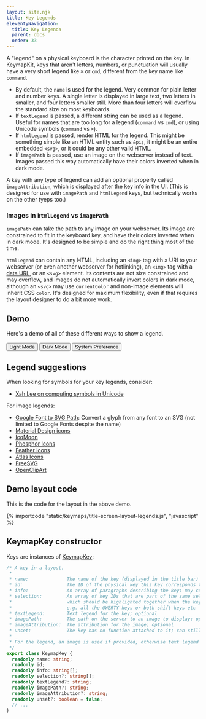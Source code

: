 ```yaml
---
layout: site.njk
title: Key Legends
eleventyNavigation:
  title: Key Legends
  parent: docs
  order: 33
---
```


A "legend" on a physical keyboard is the character printed on the key.
In KeymapKit, keys that aren't letters, numbers, or punctuation
will usually have a very short legend like `⌘` or `cmd`,
different from the key name like `command`.

- By default, the `name` is used for the legend.
  Very common for plain letter and number keys.
  A single letter is displayed in large text,
  two letters in smaller,
  and four letters smaller still.
  More than four letters will overflow the standard size on most keyboards.
- If `textLegend` is passed, a different string can be used as a legend.
  Useful for names that are too long for a legend (`command` vs `cmd`),
  or using Unicode symbols (`command` vs `⌘`).
- If `htmlLegend` is passed, render HTML for the legend.
  This might be something simple like an HTML entity such as `&pi;`,
  it might be an entire embedded `<svg>`,
  or it could be any other valid HTML.
- If `imagePath` is passed, use an image on the webserver instead of text.
  Images passed this way automatically have their colors inverted when in dark mode.

A key with any type of legend can add an optional property called `imageAttribution`,
which is displayed after the key info in the UI.
(This is designed for use with `imagePath` and `htmlLegend` keys,
but technically works on the other tyeps too.)

### Images in `htmlLegend` vs `imagePath`

`imagePath` can take the path to any image on your webserver.
Its image are constrained to fit in the keyboard key,
and have their colors inverted when in dark mode.
It's designed to be simple and do the right thing most of the time.

`htmlLegend` can contain any HTML,
including an `<img>` tag with a URI to your webserver (or even another webserver for hotlinking),
an `<img>` tag with a [data URL](https://developer.mozilla.org/en-US/docs/Web/URI/Reference/Schemes/data),
or an `<svg>` element.
Its contents are not size constrained and may overflow,
and images do not automatically invert colors in dark mode,
although an `<svg>` may use `currentColor` and non-image elements will inherit CSS `color`.
It's designed for maximum flexibility, even if that requires the layout designer to do a bit more work.

## Demo

Here's a demo of all of these different ways to show a legend.

<div id="keymap-container"></div>

<div style="margin-top: 1rem;">
  <button onclick="setColorScheme('light')">Light Mode</button>
  <button onclick="setColorScheme('dark')">Dark Mode</button>
  <button onclick="setColorScheme('system')">System Preference</button>
</div>

<script type="module">
import { KeymapTitleScreenLayoutLegends } from "/KeymapKit/keymaps/title-screen-layout-legends.js";

let keymapUi = document.createElement("keymap-ui");
keymapUi.setAttribute("id", "keymap-title");
keymapUi.setModelsAndMaps([KeymapTitleScreenLayoutLegends]);
keymapUi.setAttribute("keymap-id", "title-screen-map-legends");
keymapUi.setAttribute("query-prefix", "keymap");
let keymapContainer = document.querySelector("#keymap-container")
keymapContainer.appendChild(keymapUi);

window.setColorScheme = function(scheme) {
  const keymap = document.getElementById("keymap-title");
  switch (scheme) {
    case "system": {
      keymapContainer.style = "";
      keymap.removeAttribute("color-scheme");
      break;
    }
    case "light": {
      keymapContainer.style = "background-color: white;";
      keymap.setAttribute("color-scheme", "light");
      break;
    }
    case "dark": {
      keymapContainer.style = "background-color: black;";
      keymap.setAttribute("color-scheme", "dark");
      break;
    }
  }
};
</script>

## Legend suggestions

When looking for symbols for your key legends, consider:

- [Xah Lee on computing symbols in Unicode](http://xahlee.info/comp/unicode_computing_symbols.html)

For image legends:

- [Google Font to SVG Path](https://danmarshall.github.io/google-font-to-svg-path/):
  Convert a glyph from any font to an SVG
  (not limited to Google Fonts despite the name)
- [Material Design icons](https://material.io/resources/icons)
- [IcoMoon](https://icomoon.io/)
- [Phosphor Icons](https://phosphoricons.com/)
- [Feather Icons](https://feathericons.com/)
- [Atlas Icons](https://atlasicons.vectopus.com/)
- [FreeSVG](https://freesvg.org)
- [OpenClipArt](https://openclipart.org/)

## Demo layout code

This is the code for the layout in the above demo.

{% importcode "static/keymaps/title-screen-layout-legends.js", "javascript" %}

## KeymapKey constructor

Keys are instances of [KeymapKey](https://github.com/mrled/KeymapKit/blob/master/models/src/lib/Layout.ts):

```typescript
/* A key in a layout.
 *
 * name:              The name of the key (displayed in the title bar)
 * id:                The ID of the physical key this key corresponds to (must be unique)
 * info:              An array of paragraphs describing the key; may contain HTML
 * selection:         An array of key IDs that are part of the same selection group,
 *                    which should be highlighted together when the key is selected,
 *                    e.g. all the QWERTY keys or both shift keys etc
 * textLegend:        Text legend for the key; optional
 * imagePath:         The path on the server to an image to display; optional
 * imageAttribution:  The attribution for the image; optional
 * unset:             The key has no function attached to it; can still contain name/info/selection.
 *
 * For the legend, an image is used if provided, otherwise text legend if provided, otherwise the name.
 */
export class KeymapKey {
  readonly name: string;
  readonly id;
  readonly info: string[];
  readonly selection?: string[];
  readonly textLegend?: string;
  readonly imagePath?: string;
  readonly imageAttribution?: string;
  readonly unset?: boolean = false;
  // ...
}
```
